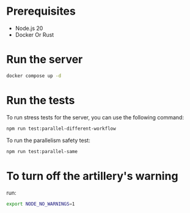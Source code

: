 # Prerequisites

- Node.js 20
- Docker Or Rust

# Run the server

```bash
docker compose up -d
```

# Run the tests

To run stress tests for the server, you can use the following command:

```bash
npm run test:parallel-different-workflow
```

To run the parallelism safety test:

```bash
npm run test:parallel-same
```

# To turn off the artillery's warning

run:

```bash
export NODE_NO_WARNINGS=1

```

